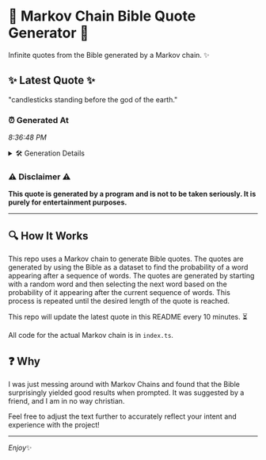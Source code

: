 # 📖 Markov Chain Bible Quote Generator 📖

Infinite quotes from the Bible generated by a Markov chain. ✨

## ✨ Latest Quote ✨
"candlesticks standing before the god of the earth."

### ⏰ Generated At
*8:36:48 PM*

<details>
    <summary>🛠️ Generation Details</summary>
    <p>
        <strong>🌱 Seed:</strong> candlesticks<br>
        <strong>🔄 Iterations:</strong> 7<br>
        <strong>📜 Context History:</strong><br>[ candlesticks ]: standing<br>[ candlesticks, standing ]: before<br>[ candlesticks, standing, before ]: the<br>[ candlesticks, standing, before, the ]: god<br>[ candlesticks, standing, before, the, god ]: of<br>[ candlesticks, standing, before, the, god, of ]: the<br>[ standing, before, the, god, of, the ]: earth.<br>
    </p>
</details>

### ⚠️ Disclaimer ⚠️
**This quote is generated by a program and is not to be taken seriously. It is purely for entertainment purposes.**

---

## 🔍 How It Works

This repo uses a Markov chain to generate Bible quotes. The quotes are generated by using the Bible as a dataset to find the probability of a word appearing after a sequence of words. The quotes are generated by starting with a random word and then selecting the next word based on the probability of it appearing after the current sequence of words. This process is repeated until the desired length of the quote is reached.

This repo will update the latest quote in this README every 10 minutes. ⏳

All code for the actual Markov chain is in `index.ts`.

## ❓ Why

I was just messing around with Markov Chains and found that the Bible surprisingly yielded good results when prompted. 
It was suggested by a friend, and I am in no way christian.

Feel free to adjust the text further to accurately reflect your intent and experience with the project!

---

*Enjoy*✨

